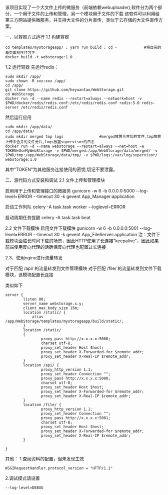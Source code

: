 该项目实现了一个大文件上传的微服务（前端依赖webuploader),软件分为两个部分，一个用于文件的上传和管理，另一个模块用于文件的下载
该软件可以利用给第三方网站提供微服务，并支持大文件的分片直传，类似于云存储的大文件直传方案。

一、以容器方式运行
1.1 构建容器
```
cd templates/mystorageapp/ ; yarn run build ; cd -            #将自带的单页面程序打包下
docker build -t webstorage:1.0 .
```
1.2 运行容器
先运行redis：
```
sudo mkdir /app/
sudo chown -R xxx:xxx /app/
cd /app/
git clone https://github.com/heyuantao/WebStorage.git
cd WebStorage
docker run -d --name redis --restart=always --network=host -v $PWD/docker/redis/redis.conf:/etc/redis/redis.conf redis:5.0 redis-server /etc/redis/redis.conf
```
然后运行应用
```
sudo mkdir /app/data/
cd /app/data/
sudo mkdir merged tmp logs                #merged放置合并后的文件,tmp放置上传未合并的文件分片,logs放置supervisor的日志
docker run -d --name webstorage --restart=always --net=host -e TOKEN=UseMyWebStorage -v $PWD/merged:/app/WebStorage/data/merged/ -v $PWD/tmp:/app/WebStorage/data/tmp/ -v $PWD/logs:/var/log/supervisor/ webstorage:1.0 
```
其中"TOKEN"为其他服务连接使用的密钥,切记不要泄露。

二、源代码方式安装和调试
2.1 文件上传和管理模块

启用用于上传和管理接口的微服务
gunicorn -w 6 -b 0.0.0.0:5000 --log-level=ERROR --timeout 30 -k gevent App_Manager:application

启动工作列队
celery -A task.task worker --loglevel=ERROR

启动周期任务提醒
celery -A task.task beat

2.2 文件下载模块
启用文件下载模块
gunicorn -w 6 -b 0.0.0.0:5001 --log-level=ERROR --timeout 30 -k gevent App_FileServer:application
注：文件下载模块面临长时间下载的场景，因此HTTP使用了长连接"keepalive"，因此如果前端使用反向代理的话确保反向代理也配置过长连接


2.3、使用nginx进行流量转发

对于匹配 /api/  的流量转发到文件管理模块
对于匹配 /file/ 的流量转发到文件下载模块，该模块配置长连接

类似如下
````
server {
        listen 80;
        server_name webstorage.x.y;
	    client_max_body_size 15m; 
    	location /static/ {
            alias /app/WebStorage/templates/mystorageapp/build/static/;
    	}
        location /static/
        {
                proxy_pass http://x.x.x.x:5000;
                charset utf-8;
                proxy_set_header Host $host;
                proxy_set_header X-Forwarded-for $remote_addr;
                proxy_set_header X-Real-IP $remote_addr;
        }
        location /api/ {
                proxy_http_version 1.1;
                proxy_set_header Connection "";
                proxy_pass http://x.x.x.x:5000;
                charset utf-8;
                proxy_set_header Host $host;
                proxy_set_header X-Forwarded-for $remote_addr;
                proxy_set_header X-Real-IP $remote_addr;
        }
        location /file/ {
                proxy_http_version 1.1;
                proxy_set_header Connection "";
                proxy_pass http://x.x.x.x:5001;
                charset utf-8;
                proxy_set_header Host $host;
                proxy_set_header X-Forwarded-for $remote_addr;
                proxy_set_header X-Real-IP $remote_addr;
        }

}
````


其他：
1.查阅资料的配置，但未发现生效 
```
WSGIRequestHandler.protocol_version = "HTTP/1.1"
```
2.调试模式请设置
```
--log-level=DEBUG
```
